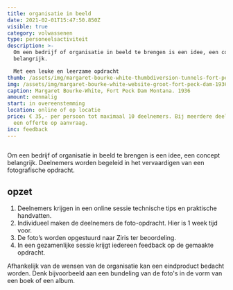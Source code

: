```yaml
---
title: organisatie in beeld
date: 2021-02-01T15:47:50.850Z
visible: true
category: volwassenen
type: personeelsactiviteit
description: >-
  Om een bedrijf of organisatie in beeld te brengen is een idee, een concept
  belangrijk. 

  Met een leuke en leerzame opdracht 
thumb: /assets/img/margaret-bourke-white-thumbdiversion-tunnels-fort-peck-dam-1936.jpg
img: /assets/img/margaret-bourke-white-website-groot-fort-peck-dam-1936.jpg
caption: Margaret Bourke-White, Fort Peck Dam Montana. 1936
amount: eenmalig
start: in overeenstemming
location: online of op locatie
price: € 35,- per persoon tot maximaal 10 deelnemers. Bij meerdere deelnemers
  een offerte op aanvraag.
inc: feedback
---
```

![]()

Om een bedrijf of organisatie in beeld te brengen is een idee, een concept belangrijk. Deelnemers worden begeleid in het vervaardigen van een fotografische opdracht.

## **opzet**

1. Deelnemers krijgen in een online sessie technische tips en praktische handvatten.
2. Individueel maken de deelnemers de foto-opdracht. Hier is 1 week tijd voor.
3. De foto’s worden opgestuurd naar Ziris ter beoordeling.
4. In een gezamenlijke sessie krijgt iedereen feedback op de gemaakte opdracht.

Afhankelijk van de wensen van de organisatie kan een eindproduct bedacht worden. Denk bijvoorbeeld aan een bundeling van de foto's in de vorm van een boek of een album.
